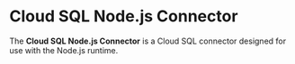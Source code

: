 # Cloud SQL Node.js Connector

The **Cloud SQL Node.js Connector** is a Cloud SQL connector designed for use with the Node.js runtime.
